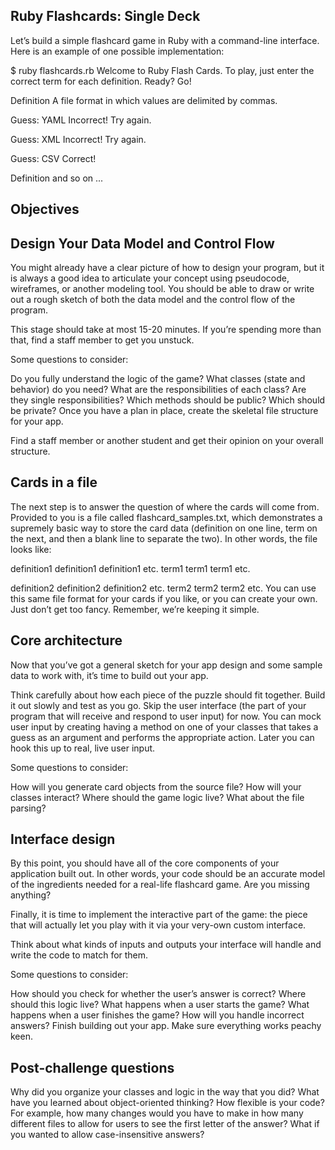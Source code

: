 Ruby Flashcards: Single Deck
----
Let’s build a simple flashcard game in Ruby with a command-line interface. Here is an example of one possible implementation:

$ ruby flashcards.rb
Welcome to Ruby Flash Cards. To play, just enter the correct term for each definition. Ready? Go!

Definition
A file format in which values are delimited by commas.

Guess: YAML
Incorrect! Try again.

Guess: XML
Incorrect! Try again.

Guess: CSV
Correct!

Definition
and so on ...

Objectives
----
Design Your Data Model and Control Flow
---

You might already have a clear picture of how to design your program, but it is always a good idea to articulate your concept using pseudocode, wireframes, or another modeling tool. You should be able to draw or write out a rough sketch of both the data model and the control flow of the program.

This stage should take at most 15-20 minutes. If you’re spending more than that, find a staff member to get you unstuck.

Some questions to consider:

Do you fully understand the logic of the game?
What classes (state and behavior) do you need?
What are the responsibilities of each class? Are they single responsibilities?
Which methods should be public? Which should be private?
Once you have a plan in place, create the skeletal file structure for your app.

Find a staff member or another student and get their opinion on your overall structure.

Cards in a file
----

The next step is to answer the question of where the cards will come from. Provided to you is a file called flashcard_samples.txt, which demonstrates a supremely basic way to store the card data (definition on one line, term on the next, and then a blank line to separate the two). In other words, the file looks like:

definition1 definition1 definition1 etc.
term1 term1 term1 etc.

definition2 definition2 definition2 etc.
term2 term2 term2 etc.
You can use this same file format for your cards if you like, or you can create your own. Just don’t get too fancy. Remember, we’re keeping it simple.

Core architecture
----

Now that you’ve got a general sketch for your app design and some sample data to work with, it’s time to build out your app.

Think carefully about how each piece of the puzzle should fit together. Build it out slowly and test as you go. Skip the user interface (the part of your program that will receive and respond to user input) for now. You can mock user input by creating having a method on one of your classes that takes a guess as an argument and performs the appropriate action. Later you can hook this up to real, live user input.

Some questions to consider:

How will you generate card objects from the source file?
How will your classes interact?
Where should the game logic live? What about the file parsing?

Interface design
----

By this point, you should have all of the core components of your application built out. In other words, your code should be an accurate model of the ingredients needed for a real-life flashcard game. Are you missing anything?

Finally, it is time to implement the interactive part of the game: the piece that will actually let you play with it via your very-own custom interface.

Think about what kinds of inputs and outputs your interface will handle and write the code to match for them.

Some questions to consider:

How should you check for whether the user’s answer is correct? Where should this logic live?
What happens when a user starts the game?
What happens when a user finishes the game?
How will you handle incorrect answers?
Finish building out your app. Make sure everything works peachy keen.

Post-challenge questions
----

Why did you organize your classes and logic in the way that you did?
What have you learned about object-oriented thinking?
How flexible is your code? For example, how many changes would you have to make in how many different files to allow for users to see the first letter of the answer? What if you wanted to allow case-insensitive answers?

